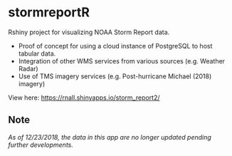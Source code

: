 # stormreportR
Rshiny project for visualizing NOAA Storm Report data.

* Proof of concept for using a cloud instance of PostgreSQL to host tabular data.
* Integration of other WMS services from various sources (e.g. Weather Radar)
* Use of TMS imagery services (e.g. Post-hurricane Michael (2018) imagery)


View here: https://rnall.shinyapps.io/storm_report2/




## Note
*As of 12/23/2018, the data in this app are no longer updated pending further developments.* 
